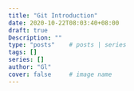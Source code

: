```yaml
---
title: "Git Introduction"
date: 2020-10-22T08:03:40+08:00
draft: true
Description: ""
type: "posts"    # posts | series
tags: []
series: []
author: "Gl"
cover: false     # image name
---
```

